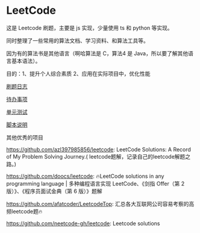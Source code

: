 # LeetCode

这是 Leetcode 刷题，主要是 js 实现，少量使用 ts 和 python 等实现。

同时整理了一些常用的算法文档、学习资料、和算法工具等。

因为有的算法书是其他语言（啊哈算法是 C，算法4 是 Java，所以要了解其他语言基本语法）。

目的：1、提升个人综合素质 2、应用在实际项目中，优化性能

[刷题日志](./docs/log.md)

[待办事项](./docs/todo.md)

[单元测试](./docs/unit-test.md)

[脚本说明](./docs/scripts-description.md)

其他优秀的项目

https://github.com/azl397985856/leetcode: LeetCode Solutions: A Record of My Problem Solving Journey.( leetcode题解，记录自己的leetcode解题之路。)

https://github.com/doocs/leetcode: 🔥LeetCode solutions in any programming language | 多种编程语言实现 LeetCode、《剑指 Offer（第 2 版）》、《程序员面试金典（第 6 版）》题解

https://github.com/afatcoder/LeetcodeTop: 汇总各大互联网公司容易考察的高频leetcode题🔥

https://github.com/neetcode-gh/leetcode: Leetcode solutions

